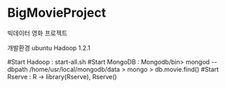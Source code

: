 # BigMovieProject
빅데이터 영화 프로젝트

개발환경
ubuntu 
Hadoop 1.2.1

#Start Hadoop : start-all.sh
#Start MongoDB : Mongodb/bin> mongod --dbpath /home/usr/local/mongodb/data
                            > mongo
                            > db.movie.find()
#Start Rserve : R -> library(Rserve), Rserve()


